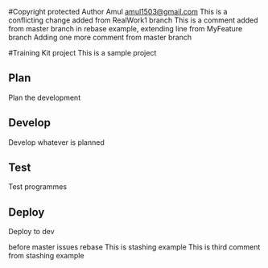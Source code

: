 #Copyright protected
Author Amul amul1503@gmail.com
This is a conflicting change added from RealWork1 branch
This is a comment added from master branch in rebase example, extending line from MyFeature branch
Adding one more comment from master branch

#Training Kit project
This is a sample project

## Plan
Plan the development

## Develop
Develop whatever is planned

## Test
Test programmes

## Deploy
Deploy to dev

before master issues rebase
This is stashing example
This is third comment from stashing example